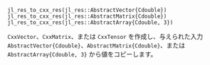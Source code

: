 ```
jl_res_to_cxx_res(jl_res::AbstractVector{Cdouble}) 
jl_res_to_cxx_res(jl_res::AbstractMatrix{Cdouble})
jl_res_to_cxx_res(jl_res::AbstractArray{Cdouble, 3})
```

`CxxVector`、`CxxMatrix`、または `CxxTensor` を作成し、与えられた入力 `AbstractVector{Cdouble}`、`AbstractMatrix{Cdouble}`、または `AbstractArray{Cdouble, 3}` から値をコピーします。
